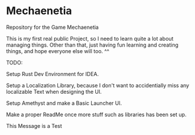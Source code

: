 # Mechaenetia
Repository for the Game Mechaenetia

This is my first real public Project, so I need to learn quite a lot about managing things.
Other than that, just having fun learning and creating things, and hope everyone else will too. ^^

TODO:

Setup Rust Dev Environment for IDEA.

Setup a Localization Library, because I don't want to accidentially miss any localizable Text when designing the UI.

Setup Amethyst and make a Basic Launcher UI.

Make a proper ReadMe once more stuff such as libraries has been set up.




This Message is a Test
